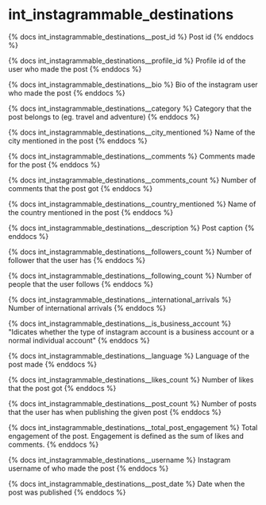 # int_instagrammable_destinations

{% docs int_instagrammable_destinations__post_id %}
Post id
{% enddocs %}

{% docs int_instagrammable_destinations__profile_id %}
Profile id of the user who made the post
{% enddocs %}

{% docs int_instagrammable_destinations__bio %}
Bio of the instagram user who made the post
{% enddocs %}

{% docs int_instagrammable_destinations__category %}
Category that the post belongs to (eg. travel and adventure)
{% enddocs %}

{% docs int_instagrammable_destinations__city_mentioned %}
Name of the city mentioned in the post
{% enddocs %}

{% docs int_instagrammable_destinations__comments %}
Comments made for the post
{% enddocs %}

{% docs int_instagrammable_destinations__comments_count %}
Number of comments that the post got
{% enddocs %}

{% docs int_instagrammable_destinations__country_mentioned %}
Name of the country mentioned in the post
{% enddocs %}

{% docs int_instagrammable_destinations__description %}
Post caption
{% enddocs %}

{% docs int_instagrammable_destinations__followers_count %}
Number of follower that the user has
{% enddocs %}

{% docs int_instagrammable_destinations__following_count %}
Number of people that the user follows
{% enddocs %}

{% docs int_instagrammable_destinations__international_arrivals %}
Number of international arrivals
{% enddocs %}

{% docs int_instagrammable_destinations__is_business_account %}
"Idicates whether the type of instagram account is a business account or a normal individual account"
{% enddocs %}

{% docs int_instagrammable_destinations__language %}
Language of the post made
{% enddocs %}

{% docs int_instagrammable_destinations__likes_count %}
Number of likes that the post got
{% enddocs %}

{% docs int_instagrammable_destinations__post_count %}
Number of posts that the user has when publishing the given post
{% enddocs %}

{% docs int_instagrammable_destinations__total_post_engagement %}
Total engagement of the post. Engagement is defined as the sum of likes and comments.
{% enddocs %}

{% docs int_instagrammable_destinations__username %}
Instagram username of who made the post
{% enddocs %}

{% docs int_instagrammable_destinations__post_date %}
Date when the post was published
{% enddocs %}